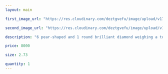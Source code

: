 ```yaml
---
layout: main

first_image_url: "https://res.cloudinary.com/deztgvefu/image/upload/v1733806121/forget-me-not-collection/charms/forget_me_not_diamond_charm_cmdprfflrfmn_e-1_pvbm1i.avif"

second_image_url: "https://res.cloudinary.com/deztgvefu/image/upload/v1733806116/forget-me-not-collection/charms/forget_me_not_diamond_charm_cmdprfflrfmn_e-2_quxwi3.avif"

description: "6 pear-shaped and 1 round brilliant diamond weighing a total of approximately 0.60 carats, set in platinum."

price: 8000

size: 2.73

quantity: 1
---
```

